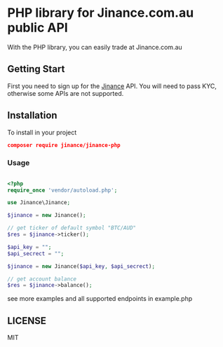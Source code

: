 # PHP library for Jinance.com.au public API
With the PHP library, you can easily trade at Jinance.com.au

## Getting Start
First you need to sign up for the [Jinance](https://jinance.com.au) API. You will need to pass KYC, otherwise some APIs are not supported.

## Installation
To install in your project

```json
composer require jinance/jinance-php
```
### Usage

```php

<?php
require_once 'vendor/autoload.php';

use Jinance\Jinance;

$jinance = new Jinance();

// get ticker of default symbol "BTC/AUD"
$res = $jinance->ticker();

$api_key = "";
$api_secrect = "";

$jinance = new Jinance($api_key, $api_secrect);

// get account balance
$res = $jinance->balance();

```
see more examples and all supported endpoints in example.php

## LICENSE
MIT
